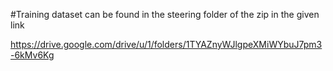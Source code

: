 #Training dataset can be found in the steering folder of the zip in the given link

https://drive.google.com/drive/u/1/folders/1TYAZnyWJlgpeXMiWYbuJ7pm3-6kMv6Kg
